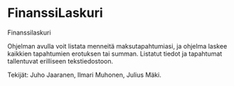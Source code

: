 # FinanssiLaskuri

Finanssilaskuri

Ohjelman avulla voit listata menneitä maksutapahtumiasi, ja ohjelma laskee kaikkien tapahtumien erotuksen tai summan. Listatut tiedot ja tapahtumat tallentuvat erilliseen tekstiedostoon.

Tekijät: Juho Jaaranen, Ilmari Muhonen, Julius Mäki.
